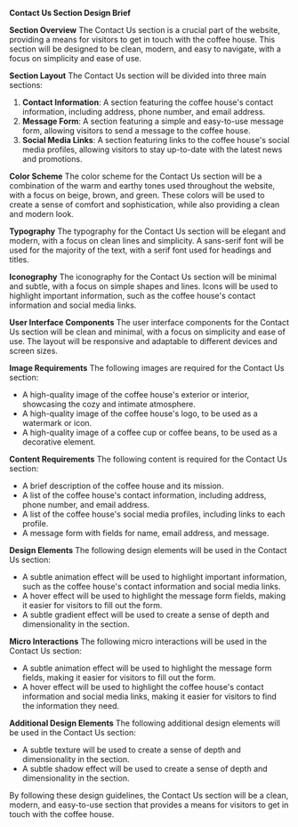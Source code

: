 **Contact Us Section Design Brief**

**Section Overview**
The Contact Us section is a crucial part of the website, providing a means for visitors to get in touch with the coffee house. This section will be designed to be clean, modern, and easy to navigate, with a focus on simplicity and ease of use.

**Section Layout**
The Contact Us section will be divided into three main sections:

1. **Contact Information**: A section featuring the coffee house's contact information, including address, phone number, and email address.
2. **Message Form**: A section featuring a simple and easy-to-use message form, allowing visitors to send a message to the coffee house.
3. **Social Media Links**: A section featuring links to the coffee house's social media profiles, allowing visitors to stay up-to-date with the latest news and promotions.

**Color Scheme**
The color scheme for the Contact Us section will be a combination of the warm and earthy tones used throughout the website, with a focus on beige, brown, and green. These colors will be used to create a sense of comfort and sophistication, while also providing a clean and modern look.

**Typography**
The typography for the Contact Us section will be elegant and modern, with a focus on clean lines and simplicity. A sans-serif font will be used for the majority of the text, with a serif font used for headings and titles.

**Iconography**
The iconography for the Contact Us section will be minimal and subtle, with a focus on simple shapes and lines. Icons will be used to highlight important information, such as the coffee house's contact information and social media links.

**User Interface Components**
The user interface components for the Contact Us section will be clean and minimal, with a focus on simplicity and ease of use. The layout will be responsive and adaptable to different devices and screen sizes.

**Image Requirements**
The following images are required for the Contact Us section:

* A high-quality image of the coffee house's exterior or interior, showcasing the cozy and intimate atmosphere.
* A high-quality image of the coffee house's logo, to be used as a watermark or icon.
* A high-quality image of a coffee cup or coffee beans, to be used as a decorative element.

**Content Requirements**
The following content is required for the Contact Us section:

* A brief description of the coffee house and its mission.
* A list of the coffee house's contact information, including address, phone number, and email address.
* A list of the coffee house's social media profiles, including links to each profile.
* A message form with fields for name, email address, and message.

**Design Elements**
The following design elements will be used in the Contact Us section:

* A subtle animation effect will be used to highlight important information, such as the coffee house's contact information and social media links.
* A hover effect will be used to highlight the message form fields, making it easier for visitors to fill out the form.
* A subtle gradient effect will be used to create a sense of depth and dimensionality in the section.

**Micro Interactions**
The following micro interactions will be used in the Contact Us section:

* A subtle animation effect will be used to highlight the message form fields, making it easier for visitors to fill out the form.
* A hover effect will be used to highlight the coffee house's contact information and social media links, making it easier for visitors to find the information they need.

**Additional Design Elements**
The following additional design elements will be used in the Contact Us section:

* A subtle texture will be used to create a sense of depth and dimensionality in the section.
* A subtle shadow effect will be used to create a sense of depth and dimensionality in the section.

By following these design guidelines, the Contact Us section will be a clean, modern, and easy-to-use section that provides a means for visitors to get in touch with the coffee house.